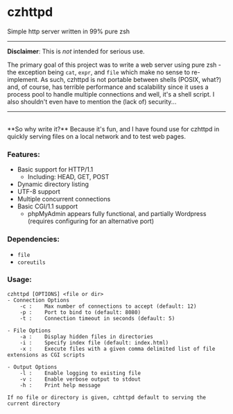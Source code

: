 # czhttpd
Simple http server written in 99% pure zsh<br>

---

**Disclaimer**: This is *not* intended for serious use.

The primary goal of this project was to write a web server using pure zsh - the exception being `cat`, `expr`, and `file` which make no sense to re-implement. As such, czhttpd is not portable between shells (POSIX, what?) and, of course, has terrible performance and scalability since it uses a process pool to handle multiple connections and well, it's a shell script. I also shouldn't even have to mention the (lack of) security...

---  
<br>
**So why write it?** Because it's fun, and I have found use for czhttpd in quickly serving files on a local network and to test web pages.

### Features:
- Basic support for HTTP/1.1
    - Including: HEAD, GET, POST
- Dynamic directory listing
- UTF-8 support
- Multiple concurrent connections
- Basic CGI/1.1 support
    - phpMyAdmin appears fully functional, and partially Wordpress (requires configuring for an alternative port)

### Dependencies:
- `file`
- `coreutils`

### Usage:
```
czhttpd [OPTIONS] <file or dir>
- Connection Options
    -c :    Max number of connections to accept (default: 12)
    -p :    Port to bind to (default: 8080)
    -t :    Connection timeout in seconds (default: 5)

- File Options
    -a :    Display hidden files in directories
    -i :    Specify index file (default: index.html)
    -x :    Execute files with a given comma delimited list of file extensions as CGI scripts

- Output Options
    -l :    Enable logging to existing file
    -v :    Enable verbose output to stdout
    -h :    Print help message

If no file or directory is given, czhttpd default to serving the current directory
```

